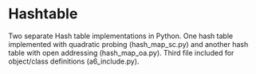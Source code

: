 # Hashtable
Two separate Hash table implementations in Python. One hash table implemented with quadratic probing (hash_map_sc.py) and another hash table with open addressing (hash_map_oa.py). Third file included for object/class definitions (a6_include.py). 
